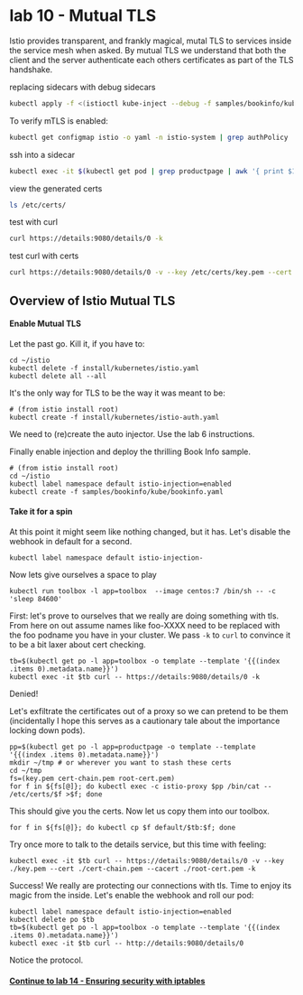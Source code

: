 # lab 10 - Mutual TLS

Istio provides transparent, and frankly magical, mutal TLS to services inside the service mesh when asked. By mutual TLS we understand that both the client and the server authenticate each others certificates as part of the TLS handshake.



replacing sidecars with debug sidecars
```sh
kubectl apply -f <(istioctl kube-inject --debug -f samples/bookinfo/kube/bookinfo.yaml)
```


To verify mTLS is enabled:
```sh
kubectl get configmap istio -o yaml -n istio-system | grep authPolicy | head -1
```


ssh into a sidecar
```sh
kubectl exec -it $(kubectl get pod | grep productpage | awk '{ print $1 }') -c istio-proxy -- /bin/bash
```

view the generated certs
```sh
ls /etc/certs/
```

test with curl
```sh
curl https://details:9080/details/0 -k
```

test curl with certs
```sh
curl https://details:9080/details/0 -v --key /etc/certs/key.pem --cert /etc/certs/cert-chain.pem --cacert /etc/certs/root-cert.pem -k
```















## Overview of Istio Mutual TLS

#### Enable Mutual TLS

Let the past go. Kill it, if you have to:
```
cd ~/istio
kubectl delete -f install/kubernetes/istio.yaml
kubectl delete all --all
```

It's the only way for TLS to be the way it was meant to be:

```
# (from istio install root)
kubectl create -f install/kubernetes/istio-auth.yaml
```

We need to (re)create the auto injector. Use the lab 6 instructions.

Finally enable injection and deploy the thrilling Book Info sample.

```
# (from istio install root)
cd ~/istio
kubectl label namespace default istio-injection=enabled
kubectl create -f samples/bookinfo/kube/bookinfo.yaml
```

#### Take it for a spin

At this point it might seem like nothing changed, but it has.
Let's disable the webhook in default for a second.

```
kubectl label namespace default istio-injection-
```

Now lets give ourselves a space to play

```
kubectl run toolbox -l app=toolbox  --image centos:7 /bin/sh -- -c 'sleep 84600'
```

First: let's prove to ourselves that we really are doing something with tls. From here on out assume names like foo-XXXX need to be replaced with the foo podname you have in your cluster. We pass `-k` to `curl` to convince it to be a bit laxer about cert checking.

```
tb=$(kubectl get po -l app=toolbox -o template --template '{{(index .items 0).metadata.name}}')
kubectl exec -it $tb curl -- https://details:9080/details/0 -k
```

Denied!

Let's exfiltrate the certificates out of a proxy so we can pretend to be them (incidentally I hope this serves as a cautionary tale about the importance locking down pods).

```
pp=$(kubectl get po -l app=productpage -o template --template '{{(index .items 0).metadata.name}}')
mkdir ~/tmp # or wherever you want to stash these certs
cd ~/tmp
fs=(key.pem cert-chain.pem root-cert.pem)
for f in ${fs[@]}; do kubectl exec -c istio-proxy $pp /bin/cat -- /etc/certs/$f >$f; done
```

This should give you the certs. Now let us copy them into our toolbox.

```
for f in ${fs[@]}; do kubectl cp $f default/$tb:$f; done
```

Try once more to talk to the details service, but this time with feeling:

```
kubectl exec -it $tb curl -- https://details:9080/details/0 -v --key ./key.pem --cert ./cert-chain.pem --cacert ./root-cert.pem -k
```

Success! We really are protecting our connections with tls. Time to enjoy its magic from the inside. Let's enable the webhook and roll our pod:

```
kubectl label namespace default istio-injection=enabled
kubectl delete po $tb
tb=$(kubectl get po -l app=toolbox -o template --template '{{(index .items 0).metadata.name}}')
kubectl exec -it $tb curl -- http://details:9080/details/0
```

Notice the protocol.

#### [Continue to lab 14 - Ensuring security with iptables](../lab-14/README.md)
